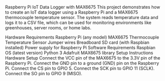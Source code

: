 Raspberry Pi IoT Data Logger with MAX6675
This project demonstrates how to create an IoT data logger using a Raspberry Pi and a MAX6675 thermocouple temperature sensor. The system reads temperature data and logs it to a CSV file, which can be used for monitoring environments like greenhouses, server rooms, or home labs.

Hardware Requirements
  Raspberry Pi (any model)
  MAX6675 Thermocouple Temperature Sensor
  Jumper wires
  Breadboard
  SD card (with Raspbian installed)
  Power supply for Raspberry Pi
Software Requirements
   Raspbian OS (latest version)
   Python 3
   Adafruit MAX6675 library
Setup Instructions
 Hardware Setup
    Connect the VCC pin of the MAX6675 to the 3.3V pin of the Raspberry Pi.
    Connect the GND pin to a ground (GND) pin on the Raspberry Pi.
    Connect the CS pin to GPIO 5.
    Connect the SCK pin to GPIO 11 (SCLK).
    Connect the SO pin to GPIO 9 (MISO).
